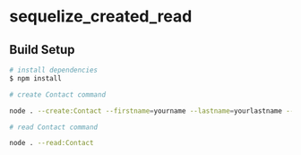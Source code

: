 # sequelize_created_read

## Build Setup

```bash
# install dependencies
$ npm install

# create Contact command

node . --create:Contact --firstname=yourname --lastname=yourlastname --phone=yourphone --email='youremail'

# read Contact command

node . --read:Contact

```

